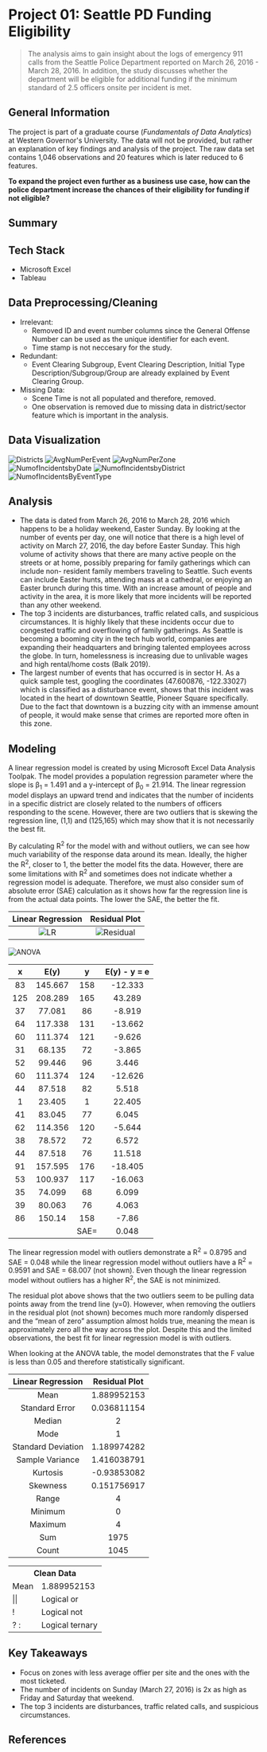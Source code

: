 # Project 01: Seattle PD Funding Eligibility
> The analysis aims to gain insight about the logs of emergency 911 calls from the Seattle Police Department reported on March 26, 2016 - March 28, 2016. In addition, the study discusses whether the department will be eligible for additional funding if the minimum standard of 2.5 officers onsite per incident is met.

General Information
---
The project is part of a graduate course (_Fundamentals of Data Analytics_) at Western Governor's University. The data will not be provided, but rather an explanation of key findings and analysis of the project. The raw data set contains 1,046 observations and 20 features which is later reduced to 6 features. 

**To expand the project even further as a business use case, how can the police department increase the chances of their eligibility for funding if not eligible?**

Summary
---

Tech Stack
---
* Microsoft Excel
* Tableau

Data Preprocessing/Cleaning
---
* Irrelevant:
  * Removed ID and event number columns since the General Offense Number can be used as the unique identifier for each event.
  * Time stamp is not neccesary for the study.
* Redundant: 
  * Event Clearing Subgroup, Event Clearing Description, Initial Type Description/Subgroup/Group are already explained by Event Clearing Group.
* Missing Data:
  * Scene Time is not all populated and therefore, removed.
  * One observation is removed due to missing data in district/sector feature which is important in the analysis. 

Data Visualization
---
![Districts](https://github.com/sangtvo/Seattle-PD-Funding-Eligibility/blob/main/images/Districts.png?raw=true)
![AvgNumPerEvent](https://github.com/sangtvo/Seattle-PD-Funding-Eligibility/blob/main/images/Average%20Number%20of%20Officers%20Per%20Event.png?raw=true)
![AvgNumPerZone](https://github.com/sangtvo/Seattle-PD-Funding-Eligibility/blob/main/images/Average%20Number%20of%20Officers%20Per%20Zone.png?raw=true)
![NumofIncidentsbyDate](https://github.com/sangtvo/Seattle-PD-Funding-Eligibility/blob/main/images/Number%20of%20Incidents%20by%20Date.png?raw=true)
![NumofIncidentsbyDistrict](https://github.com/sangtvo/Seattle-PD-Funding-Eligibility/blob/main/images/Num%20of%20Incidents%20by%20District.png?raw=true)
![NumofIncidentsByEventType](https://github.com/sangtvo/Seattle-PD-Funding-Eligibility/blob/main/images/Num%20of%20Incidents%20by%20Event.png?raw=true)

Analysis
---
* The data is dated from March 26, 2016 to March 28, 2016 which happens to be a holiday weekend, Easter Sunday. By looking at the number of events per day, one will notice that there is a high level of activity on March 27, 2016, the day before Easter Sunday. This high volume of activity shows that there are many active people on the streets or at home, possibly preparing for family gatherings which can include non- resident family members traveling to Seattle. Such events can include Easter hunts, attending mass at a cathedral, or enjoying an Easter brunch during this time. With an increase amount of people and activity in the area, it is more likely that more incidents will be reported than any other weekend.
* The top 3 incidents are disturbances, traffic related calls, and suspicious circumstances. It is highly likely that these incidents occur due to congested traffic and overflowing of family gatherings. As Seattle is becoming a booming city in the tech hub world, companies are expanding their headquarters and bringing talented employees across the globe. In turn, homelessness is increasing due to unlivable wages and high rental/home costs (Balk 2019).
* The largest number of events that has occurred is in sector H. As a quick sample test, googling the coordinates (47.600876, -122.33027) which is classified as a disturbance event, shows that this incident was located in the heart of downtown Seattle, Pioneer Square specifically. Due to the fact that downtown is a buzzing city with an immense amount of people, it would make sense that crimes are reported more often in this zone.

Modeling
---
A linear regression model is created by using Microsoft Excel Data Analysis Toolpak. The model provides a population regression parameter where the slope is β<sub>1</sub> = 1.491 and a y-intercept of β<sub>0</sub> = 21.914. The linear regression model displays an upward trend and indicates that the number of incidents in a specific district are closely related to the numbers of officers responding to the scene. However, there are two outliers that is skewing the regression line, (1,1) and (125,165) which may show that it is not necessarily the best fit.

By calculating R<sup>2</sup> for the model with and without outliers, we can see how much variability of the response data around its mean. Ideally, the higher the R<sup>2</sup>, closer to 1, the better the model fits the data. However, there are some limitations with R<sup>2</sup> and sometimes does not indicate whether a regression model is adequate. Therefore, we must also consider sum of absolute error (SAE) calculation as it shows how far the regression line is from the actual data points. The lower the SAE, the better the fit.

Linear Regression             |  Residual Plot
:-------------------------:|:-------------------------:
![LR](https://github.com/sangtvo/Seattle-PD-Funding-Eligibility/blob/main/images/LR_outlier.gif?raw=true)  |  ![Residual](https://github.com/sangtvo/Seattle-PD-Funding-Eligibility/blob/main/images/Residual_outlier.gif?raw=true)

![ANOVA](https://github.com/sangtvo/Seattle-PD-Funding-Eligibility/blob/main/images/ANOVA.GIF?raw=true)

x             |  E(y) |  y |  E(y) - y = e
:-------------------------:|:-------------------------:|:-------------------------:|:-------------------------:
83	| 145.667	| 158	| -12.333
125	| 208.289| 	165	| 43.289
37	| 77.081| 	86| 	-8.919
64| 	117.338| 	131| 	-13.662
60	| 111.374| 	121| 	-9.626
31| 	68.135| 	72	| -3.865
52	| 99.446| 	96	| 3.446
60| 	111.374	| 124| 	-12.626
44| 	87.518| 	82| 	5.518
1	| 23.405	| 1	| 22.405
41	| 83.045| 	77| 	6.045
62	| 114.356| 	120| 	-5.644
38	| 78.572	| 72| 	6.572
44	| 87.518	| 76| 	11.518
91	| 157.595	| 176| 	-18.405
53	| 100.937| 	117| 	-16.063
35	| 74.099| 	68| 	6.099
39	| 80.063| 	76| 	4.063
86	| 150.14	| 158	| -7.86
| | | SAE= | 0.048

The linear regression model with outliers demonstrate a R<sup>2</sup> = 0.8795 and SAE = 0.048 while the linear regression model without outliers have a R<sup>2</sup> = 0.9591 and SAE = 68.007 (not shown). Even though the linear regression model without outliers has a higher R<sup>2</sup>, the SAE is not minimized.

The residual plot above shows that the two outliers seem to be pulling data points away from the trend line (y=0). However, when removing the outliers in the residual plot (not shown) becomes much more randomly dispersed and the “mean of zero” assumption almost holds true, meaning the mean is approximately zero all the way across the plot. Despite this and the limited observations, the best fit for linear regression model is with outliers. 

When looking at the ANOVA table, the model demonstrates that the F value is less than 0.05 and therefore statistically significant.

Linear Regression             |  Residual Plot
:-------------------------:|:-------------------------:
Mean |	1.889952153
Standard Error|	0.036811154
Median	|2
Mode	|1
Standard Deviation	|1.189974282
Sample Variance|	1.416038791
Kurtosis	|-0.93853082
Skewness	|0.151756917
Range	|4
Minimum|	0
Maximum|	4
Sum |	1975
Count	|1045


<table>
  <tr><th colspan=2>Clean Data</th></tr>
  <tr><td>Mean</td><td>1.889952153</td></tr>
  <tr><td>||</td><td>Logical or</td></tr>
  <tr><td>!</td><td>Logical not</td></tr>
  <tr><td>? :</td><td>Logical ternary</td></tr>
</table>


Key Takeaways
---
* Focus on zones with less average offier per site and the ones with the most ticketed.
* The number of incidents on Sunday (March 27, 2016) is 2x as high as Friday and Saturday that weekend.
* The top 3 incidents are disturbances, traffic related calls, and suspicious circumstances. 

References
---

